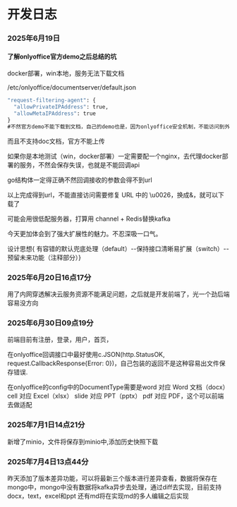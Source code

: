 # 开发日志
### 2025年6月19日
#### 了解onlyoffice官方demo之后总结的坑
docker部署，win本地，服务无法下载文档

/etc/onlyoffice/documentserver/default.json
``` cmd 
"request-filtering-agent": {
  "allowPrivateIPAddress": true,
  "allowMetaIPAddress": true
}
#不然官方demo不能下载到文档，自己的demo也是，因为onlyoffice安全机制，不能访问到外部链接
```
而且不支持doc文档，官方不能上传  

如果你是本地测试（win，docker部署）一定需要配一个nginx，去代理docker部署的服务，不然会保存失误，也就是不能回调api  

go结构体一定得正确不然回调接收的参数会得不到url  

以上完成得到url，不能直接访问需要修复 URL 中的 \u0026，换成&，就可以下载了  

可能会用很低配服务器，打算用 channel + Redis替换kafka  

今天更加体会到了强大扩展性的魅力。不忍深吸一口气。  

设计思想{ 有容错的默认兜底处理（default）--保持接口清晰易扩展（switch）--预留未来功能（注释部分）}

### 2025年6月20日16点17分  
用了内网穿透解决云服务资源不能满足问题，之后就是开发前端了，光一个劲后端容易没方向

### 2025年6月30日09点19分
前端目前有注册，登录，用户，首页，

在onlyoffice回调接口中最好使用c.JSON(http.StatusOK, request.CallbackResponse{Error: 0})，自己包装的返回不是这种容易出文件保存错误.

在onlyoffice的config中的DocumentType需要是word 对应 Word 文档（docx） cell 对应 Excel（xlsx） slide 对应 PPT（pptx） pdf 对应 PDF，这个可以前端去做适配

### 2025年7月1日14点21分
新增了minio，文件将保存到minio中,添加历史快照下载

### 2025年7月4日13点44分

昨天添加了版本差异功能，可以将最新三个版本进行差异查看，数据将保存在mongo中，mongo中没有数据将kafka异步去处理，通过diff去实现，目前支持docx，text，excel和ppt
还有md将在实现md的多人编辑之后实现
